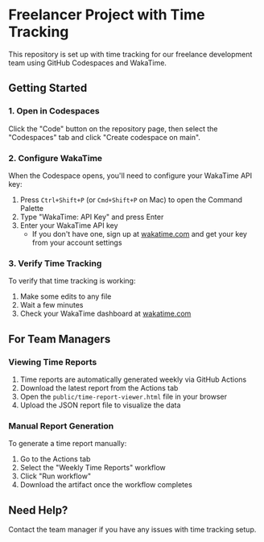 # Freelancer Project with Time Tracking

This repository is set up with time tracking for our freelance development team using GitHub Codespaces and WakaTime.

## Getting Started

### 1. Open in Codespaces

Click the "Code" button on the repository page, then select the "Codespaces" tab and click "Create codespace on main".

### 2. Configure WakaTime

When the Codespace opens, you'll need to configure your WakaTime API key:

1. Press `Ctrl+Shift+P` (or `Cmd+Shift+P` on Mac) to open the Command Palette
2. Type "WakaTime: API Key" and press Enter
3. Enter your WakaTime API key
   - If you don't have one, sign up at [wakatime.com](https://wakatime.com) and get your key from your account settings

### 3. Verify Time Tracking

To verify that time tracking is working:

1. Make some edits to any file
2. Wait a few minutes
3. Check your WakaTime dashboard at [wakatime.com](https://wakatime.com)

## For Team Managers

### Viewing Time Reports

1. Time reports are automatically generated weekly via GitHub Actions
2. Download the latest report from the Actions tab
3. Open the `public/time-report-viewer.html` file in your browser
4. Upload the JSON report file to visualize the data

### Manual Report Generation

To generate a time report manually:

1. Go to the Actions tab
2. Select the "Weekly Time Reports" workflow
3. Click "Run workflow"
4. Download the artifact once the workflow completes

## Need Help?

Contact the team manager if you have any issues with time tracking setup.
